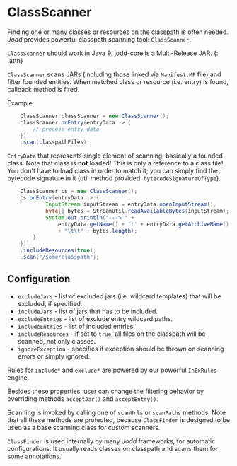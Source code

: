 # ClassScanner

Finding one or many classes or resources on the classpath is often needed.
*Jodd* provides powerful classpath scanning tool: `ClassScanner`.

`ClassScanner` should work in Java 9. jodd-core is a Multi-Release JAR.
{: .attn}

`ClassScanner` scans JARs (including those linked via `Manifest.MF` file)
and filter founded entities. When matched class or resource (i.e. entry) is found,
callback method is fired.

Example:

~~~~~ java
    ClassScanner classScanner = new ClassScanner();
    classScanner.onEntry(entryData -> {
        // process entry data
    })
    .scan(classpathFiles);
~~~~~

`EntryData` that represents single element of scanning, basically a founded class. Note that class is **not** loaded! This is only a reference to a class file! You don't have to load class in order to match it; you can simply find the bytecode signature in it (util method provided: `bytecodeSignatureOfType`).

~~~~~ java
    ClassScanner cs = new ClassScanner();
    cs.onEntry(entryData -> {
            InputStream inputStream = entryData.openInputStream();
            byte[] bytes = StreamUtil.readAvailableBytes(inputStream);
            System.out.println("---> " +
                entryData.getName() + ':' + entryData.getArchiveName()
                + "\t\t" + bytes.length);
        }
    })
    .includeResources(true);
    .scan("/some/classpath");
~~~~~

## Configuration

* `excludeJars` - list of excluded jars (i.e. wildcard templates) that
  will be excluded, if specified.
* `includeJars` - list of jars that has to be included.
* `excludeEntries` - list of exclude entry wildcard paths.
* `includeEntries` - list of included entries.
* `includeResources` - if set to `true`, all files on the classpath will
  be scanned, not only classes.
* `ignoreException` - specifies if exception should be thrown on
  scanning errors or simply ignored.

Rules for `include*` and `exclude*` are powered by our powerful `InExRules` engine.

Besides these properties, user can change the filtering behavior
by overriding methods `acceptJar()` and `acceptEntry()`.

Scanning is invoked by calling one of `scanUrls` or `scanPaths` methods.
Note that all these methods are protected, because `ClassFinder` is
designed to be used as a base scanning class for custom scanners.

`ClassFinder` is used internally by many *Jodd* frameworks, for
automatic configurations. It usually reads classes on classpath and
scans them for some annotations.
